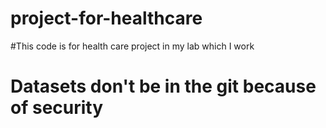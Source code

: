 # project-for-healthcare

#This code is for health care project in my lab which I work
# Datasets don't be in the git because of security
